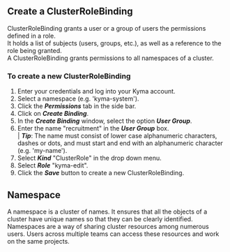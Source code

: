 ## Create a ClusterRoleBinding
ClusterRoleBinding grants a user or a group of users the permissions defined in a role.  
It holds a list of subjects (users, groups, etc.), as well as a reference to the role being granted.  
A ClusterRoleBinding grants permissions to all namespaces of a cluster.  

### To create a new ClusterRoleBinding  

1. Enter your credentials and log into your Kyma account.  
2. Select a namespace (e.g. 'kyma-system').
3. Click the _**Permissions**_ tab in the side bar.
4. Click on _**Create Binding**_.
5. In the _**Create Binding**_ window, select the option _**User Group**_.
6. Enter the name "recruitment" in the _**User Group**_ box.  
 | _**Tip**_: The name must consist of lower case alphanumeric characters, dashes or dots, and must start and end with an alphanumeric character (e.g. 'my-name').
7. Select _**Kind**_ "ClusterRole" in the drop down menu.
8. Select _**Role**_ "kyma-edit".
9. Click the _**Save**_ button to create a new ClusterRoleBinding.  
  
    
    
## Namespace

A namespace is a cluster of names. It ensures that all the objects of a cluster have unique names so that they can be clearly identified. 
Namespaces are a way of sharing cluster resources among numerous users. Users across multiple teams can access these resources and work on the same projects.
